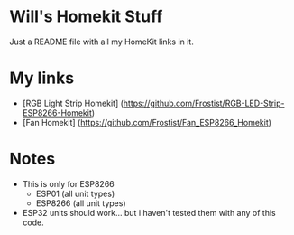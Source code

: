 # Will's Homekit Stuff
Just a README file with all my HomeKit links in it.

# My links
- [RGB Light Strip Homekit] (https://github.com/Frostist/RGB-LED-Strip-ESP8266-Homekit)
- [Fan Homekit] (https://github.com/Frostist/Fan_ESP8266_Homekit)

# Notes
- This is only for ESP8266
  - ESP01 (all unit types)
  - ESP8266 (all unit types)
- ESP32 units should work... but i haven't tested them with any of this code.
